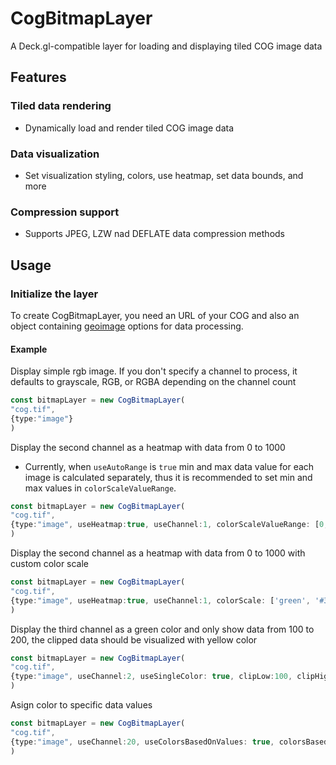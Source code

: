 # CogBitmapLayer
A Deck.gl-compatible layer for loading and displaying tiled COG image data
## Features
### Tiled data rendering
- Dynamically load and render tiled COG image data
### Data visualization
- Set visualization styling, colors, use heatmap, set data bounds, and more
### Compression support
- Supports JPEG, LZW nad DEFLATE data compression methods
## Usage
### Initialize the layer
To create CogBitmapLayer, you need an URL of your COG and also an object containing [geoimage](/geoimage/README.md) options for data processing.

#### Example
Display simple rgb image. If you don't specify a channel to process, it defaults to grayscale, RGB, or RGBA depending on the channel count
```typescript
const bitmapLayer = new CogBitmapLayer(
"cog.tif",
{type:"image"}
)
```
Display the second channel as a heatmap with data from 0 to 1000
- Currently, when `useAutoRange` is `true` min and max data value for each image is calculated separately, thus it is recommended to set min and max values in `colorScaleValueRange`.

```typescript
const bitmapLayer = new CogBitmapLayer(
"cog.tif",
{type:"image", useHeatmap:true, useChannel:1, colorScaleValueRange: [0, 1000]}
)
```
Display the second channel as a heatmap with data from 0 to 1000 with custom color scale <a id="custom-heatmap-color-scale"></a>

```typescript
const bitmapLayer = new CogBitmapLayer(
"cog.tif",
{type:"image", useHeatmap:true, useChannel:1, colorScale: ['green', '#3182bd', [255, 0, 0], colorScaleValueRange: [0, 1000]}
)
```
Display the third channel as a green color and only show data from 100 to 200, the clipped data should be visualized with yellow color
```typescript
const bitmapLayer = new CogBitmapLayer(
"cog.tif",
{type:"image", useChannel:2, useSingleColor: true, clipLow:100, clipHigh: 200, color: [0, 255, 0], clippedColor: 'yellow'}
)
```
Asign color to specific data values <a id="assigning-color-to-specific-data-value"></a>
```typescript
const bitmapLayer = new CogBitmapLayer(
"cog.tif",
{type:"image", useChannel:20, useColorsBasedOnValues: true, colorsBasedOnValues: [[1, 'red'], [2, [0,0,255]], [3, '#00FF00']]}
)
```
